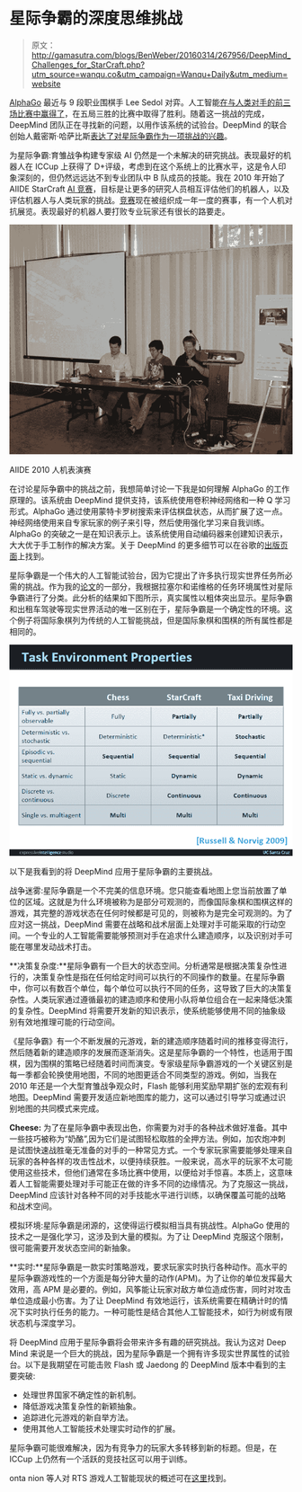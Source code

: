 # 星际争霸的深度思维挑战

> 原文：<http://gamasutra.com/blogs/BenWeber/20160314/267956/DeepMind_Challenges_for_StarCraft.php?utm_source=wanqu.co&utm_campaign=Wanqu+Daily&utm_medium=website>

[AlphaGo](https://en.wikipedia.org/wiki/AlphaGo) 最近与 9 段职业围棋手 Lee Sedol 对弈。人工智能[在与人类对手的前三场比赛中赢得了](https://twitter.com/demishassabis/status/708567021122772992?ref_src=twsrc%5Etfw)，在五局三胜的比赛中取得了胜利。随着这一挑战的完成，DeepMind 团队正在寻找新的问题，以用作该系统的试验台。DeepMind 的联合创始人戴密斯·哈萨比斯[表达了对星际争霸作为一项挑战的兴趣](http://fortune.com/2016/03/11/go-deepmind-starcraft/)。

为星际争霸:育雏战争构建专家级 AI 仍然是一个未解决的研究挑战。表现最好的机器人在 ICCup 上获得了 D+评级，考虑到在这个系统上的比赛水平，这是令人印象深刻的，但仍然远远达不到专业团队中 B 队成员的技能。我在 2010 年开始了 AIIDE StarCraft [AI 竞赛](http://eis-blog.soe.ucsc.edu/2010/10/starcraft-ai-competition-results/)，目标是让更多的研究人员相互评估他们的机器人，以及评估机器人与人类玩家的挑战。[竞赛](https://webdocs.cs.ualberta.ca/~cdavid/starcraftaicomp)现在被组织成一年一度的赛事，有一个人机对抗展览。表现最好的机器人要打败专业玩家还有很长的路要走。

![](img/a72e8d008c7177db0112566849f2014a.png)

AIIDE 2010 人机表演赛

在讨论星际争霸中的挑战之前，我想简单讨论一下我是如何理解 AlphaGo 的工作原理的。该系统由 DeepMind 提供支持，该系统使用卷积神经网络和一种 Q 学习形式。AlphaGo 通过使用蒙特卡罗树搜索来评估棋盘状态，从而扩展了这一点。神经网络使用来自专家玩家的例子来引导，然后使用强化学习来自我训练。AlphaGo 的突破之一是在知识表示上。该系统使用自动编码器来创建知识表示，大大优于手工制作的解决方案。关于 DeepMind 的更多细节可以在谷歌的[出版页面](https://deepmind.com/publications.html)上找到。

星际争霸是一个伟大的人工智能试验台，因为它提出了许多执行现实世界任务所必需的挑战。作为我的[论文](http://alumni.soe.ucsc.edu/~bweber/bweber-dissertation.pdf)的一部分，我根据拉塞尔和诺维格的任务环境属性对星际争霸进行了分类。此分析的结果如下图所示，真实属性以粗体突出显示。星际争霸和出租车驾驶等现实世界活动的唯一区别在于，星际争霸是一个确定性的环境。这个例子将国际象棋列为传统的人工智能挑战，但是国际象棋和围棋的所有属性都是相同的。

![](img/42df5293dfc1ed3297830e84365b775f.png)

以下是我看到的将 DeepMind 应用于星际争霸的主要挑战。

战争迷雾:星际争霸是一个不完美的信息环境。您只能查看地图上您当前放置了单位的区域。这就是为什么环境被称为是部分可观测的，而像国际象棋和围棋这样的游戏，其完整的游戏状态在任何时候都是可见的，则被称为是完全可观测的。为了应对这一挑战，DeepMind 需要在战略和战术层面上处理对手可能采取的行动空间。一个专业的人工智能需要能够预测对手在追求什么建造顺序，以及识别对手可能在哪里发动战术打击。

**决策复杂度:**星际争霸有一个巨大的状态空间。分析通常是根据决策复杂性进行的，决策复杂性是指在任何给定时间可以执行的不同操作的数量。在星际争霸中，你可以有数百个单位，每个单位可以执行不同的任务，这导致了巨大的决策复杂性。人类玩家通过遵循最初的建造顺序和使用小队将单位组合在一起来降低决策的复杂性。DeepMind 将需要开发新的知识表示，使系统能够使用不同的抽象级别有效地推理可能的行动空间。

《星际争霸》有一个不断发展的元游戏，新的建造顺序随着时间的推移变得流行，然后随着新的建造顺序的发展而逐渐消失。这是星际争霸的一个特性，也适用于围棋，因为围棋的策略已经随着时间而演变。专家级星际争霸游戏的一个关键区别是每一季都会轮换使用地图，不同的地图更适合不同类型的游戏。例如，当我在 2010 年还是一个大型育雏战争观众时，Flash 能够利用奖励早期扩张的宏观有利地图。DeepMind 需要开发适应新地图库的能力，这可以通过引导学习或通过识别地图的共同模式来完成。

**Cheese:** 为了在星际争霸中表现出色，你需要为对手的各种战术做好准备。其中一些技巧被称为“奶酪”,因为它们是试图轻松取胜的全押方法。例如，加农炮冲刺是试图快速战胜毫无准备的对手的一种常见方式。一个专家玩家需要能够处理来自玩家的各种各样的攻击性战术，以便持续获胜。一般来说，高水平的玩家不太可能使用这些技术，但他们通常在多场比赛中使用，以便给对手惊喜。本质上，这意味着人工智能需要处理对手可能正在做的许多不同的边缘情况。为了克服这一挑战，DeepMind 应该针对各种不同的对手技能水平进行训练，以确保覆盖可能的战略和战术空间。

模拟环境:星际争霸是闭源的，这使得运行模拟相当具有挑战性。AlphaGo 使用的技术之一是强化学习，这涉及到大量的模拟。为了让 DeepMind 克服这个限制，很可能需要开发状态空间的新抽象。

**实时:**星际争霸是一款实时策略游戏，要求玩家实时执行各种动作。高水平的星际争霸游戏性的一个方面是每分钟大量的动作(APM)。为了让你的单位发挥最大效用，高 APM 是必要的。例如，风筝能让玩家对敌方单位造成伤害，同时对攻击单位造成最小伤害。为了让 DeepMind 有效地运行，该系统需要在精确计时的情况下实时执行任务的能力。一种可能性是结合其他人工智能技术，如行为树或有限状态机与深度学习。

将 DeepMind 应用于星际争霸将会带来许多有趣的研究挑战。我认为这对 Deep Mind 来说是一个巨大的挑战，因为星际争霸是一个拥有许多现实世界属性的试验台。以下是我期望在可能击败 Flash 或 Jaedong 的 DeepMind 版本中看到的主要突破:

*   处理世界国家不确定性的新机制。
*   降低游戏决策复杂性的新颖抽象。
*   追踪进化元游戏的新自举方法。
*   使用其他人工智能技术处理实时动作的扩展。

星际争霸可能很难解决，因为有竞争力的玩家大多转移到新的标题。但是，在 ICCup 上仍然有一个活跃的竞技社区可以用于训练。

onta nion 等人对 RTS 游戏人工智能现状的概述可在[这里](http://richoux.fr/publications/ecgg15_chapter-rts_ai.pdf)找到。